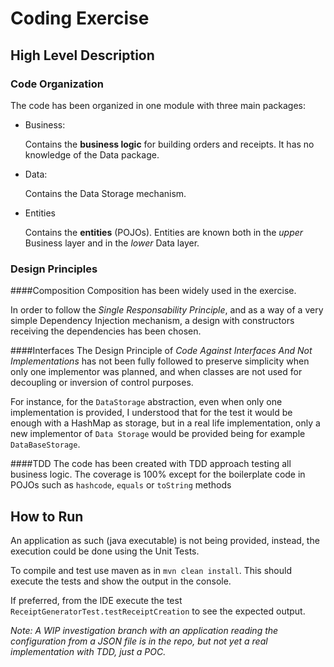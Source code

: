# Coding Exercise
## High Level Description

### Code Organization
The code has been organized in one module with three main packages:
- Business:

    Contains the **business logic** for building orders and receipts. It has no knowledge of the Data package.

- Data:

    Contains the Data Storage mechanism.  
- Entities 
  
  Contains the **entities** (POJOs). Entities are known both in the *upper* Business layer and in the *lower* Data layer. 


### Design Principles

####Composition 
Composition has been widely used in the exercise. 


In order to follow the *Single Responsability Principle*, and as a way of a very simple Dependency Injection mechanism,
a design with constructors receiving the dependencies has been chosen.

####Interfaces
The Design Principle of *Code Against Interfaces And Not Implementations* has not been fully followed to preserve 
simplicity when only one implementor was planned, and when classes are not used for decoupling or inversion of 
control purposes.

For instance, for the `DataStorage` abstraction, even when only one implementation is provided, I understood that 
for the test it would be enough with a HashMap as storage, but in a real life implementation, only a new implementor
of `Data Storage` would be provided being for example `DataBaseStorage`.

####TDD
The code has been created with TDD approach testing all business logic. The coverage is 100% except for the boilerplate 
code in POJOs such as `hashcode`, `equals` or `toString` methods 


## How to Run 
An application as such (java executable) is not being provided, instead, the execution could be done using the Unit Tests.

To compile and test use maven as in `mvn clean install`. This should execute the tests and show the output in the console.

If preferred, from the IDE execute the test `ReceiptGeneratorTest.testReceiptCreation` to see the expected output.

*Note: A WIP investigation branch with an application reading the configuration from a JSON file is in the repo,
but not yet a real implementation with TDD, just a POC.*


 